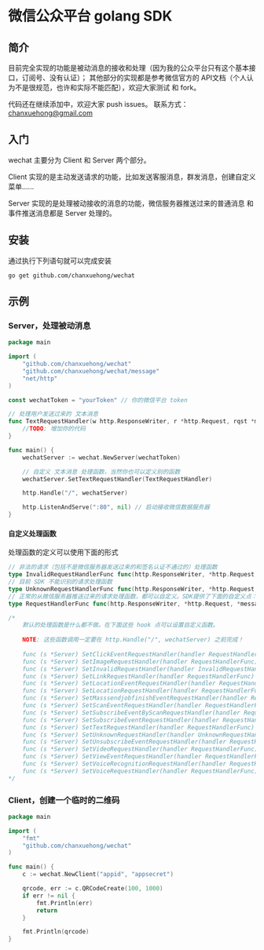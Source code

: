 # 微信公众平台 golang SDK

## 简介

目前完全实现的功能是被动消息的接收和处理（因为我的公众平台只有这个基本接口，订阅号、没有认证）；
其他部分的实现都是参考微信官方的 API文档（个人认为不是很规范，也许和实际不能匹配），欢迎大家测试 和 fork。

代码还在继续添加中，欢迎大家 push issues。
联系方式：chanxuehong@gmail.com

## 入门

wechat 主要分为 Client 和 Server 两个部分。

Client 实现的是主动发送请求的功能，比如发送客服消息，群发消息，创建自定义菜单......

Server 实现的是处理被动接收的消息的功能，微信服务器推送过来的普通消息 和 事件推送消息都是 Server 处理的。


## 安装

通过执行下列语句就可以完成安装

	go get github.com/chanxuehong/wechat

## 示例

### Server，处理被动消息

```Go
package main

import (
	"github.com/chanxuehong/wechat"
	"github.com/chanxuehong/wechat/message"
	"net/http"
)

const wechatToken = "yourToken" // 你的微信平台 token

// 处理用户发送过来的 文本消息
func TextRequestHandler(w http.ResponseWriter, r *http.Request, rqst *message.Request) {
	//TODO: 增加你的代码
}

func main() {
	wechatServer := wechat.NewServer(wechatToken)

	// 自定义 文本消息 处理函数，当然你也可以定义别的函数
	wechatServer.SetTextRequestHandler(TextRequestHandler)

	http.Handle("/", wechatServer)

	http.ListenAndServe(":80", nil) // 启动接收微信数据服务器
}
```

#### 自定义处理函数

处理函数的定义可以使用下面的形式

```Go
// 非法的请求（包括不是微信服务器发送过来的和签名认证不通过的）处理函数
type InvalidRequestHandlerFunc func(http.ResponseWriter, *http.Request, error)
// 目前 SDK 不能识别的请求处理函数
type UnknownRequestHandlerFunc func(http.ResponseWriter, *http.Request, *message.Request)
// 正常的从微信服务器推送过来的请求处理函数，都可以自定义。SDK提供了下面的自定义点：
type RequestHandlerFunc func(http.ResponseWriter, *http.Request, *message.Request)

/*
	默认的处理函数是什么都不做。在下面这些 hook 点可以设置自定义函数。
	
	NOTE: 这些函数调用一定要在 http.Handle("/", wechatServer) 之前完成！
	
    func (s *Server) SetClickEventRequestHandler(handler RequestHandlerFunc)
    func (s *Server) SetImageRequestHandler(handler RequestHandlerFunc)
    func (s *Server) SetInvalidRequestHandler(handler InvalidRequestHandlerFunc)
    func (s *Server) SetLinkRequestHandler(handler RequestHandlerFunc)
    func (s *Server) SetLocationEventRequestHandler(handler RequestHandlerFunc)
    func (s *Server) SetLocationRequestHandler(handler RequestHandlerFunc)
    func (s *Server) SetMasssendjobfinishEventRequestHandler(handler RequestHandlerFunc)
    func (s *Server) SetScanEventRequestHandler(handler RequestHandlerFunc)
    func (s *Server) SetSubscribeEventByScanRequestHandler(handler RequestHandlerFunc)
    func (s *Server) SetSubscribeEventRequestHandler(handler RequestHandlerFunc)
    func (s *Server) SetTextRequestHandler(handler RequestHandlerFunc)
    func (s *Server) SetUnknownRequestHandler(handler UnknownRequestHandlerFunc)
    func (s *Server) SetUnsubscribeEventRequestHandler(handler RequestHandlerFunc)
    func (s *Server) SetVideoRequestHandler(handler RequestHandlerFunc)
    func (s *Server) SetViewEventRequestHandler(handler RequestHandlerFunc)
    func (s *Server) SetVoiceRecognitionRequestHandler(handler RequestHandlerFunc)
    func (s *Server) SetVoiceRequestHandler(handler RequestHandlerFunc)
*/
```

### Client，创建一个临时的二维码

```Go
package main

import (
	"fmt"
	"github.com/chanxuehong/wechat"
)

func main() {
	c := wechat.NewClient("appid", "appsecret")

	qrcode, err := c.QRCodeCreate(100, 1000)
	if err != nil {
		fmt.Println(err)
		return
	}

	fmt.Println(qrcode)
}
```